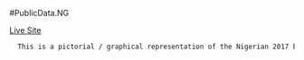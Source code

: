 #PublicData.NG

[Live Site](private.publicdata.ng/budgetnew/tinitop/)

```bash
  This is a pictorial / graphical representation of the Nigerian 2017 budget
```
